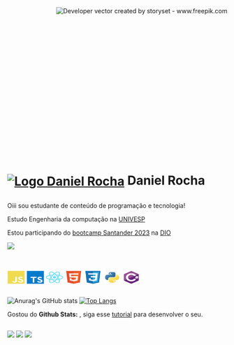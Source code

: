 <img align="right" alt="Developer vector created by storyset - www.freepik.com" height="380" src="https://www.penapolis.sp.gov.br/fotos/162375f5794662639d5eda7fbf16a36b.jpg">

<h1>
    <a href="https://daniel-srocha.github.io/">
     <img align="center" alt="Logo Daniel Rocha" width="36px" src="https://user-images.githubusercontent.com/97471199/230773934-2eeb538d-d992-4199-872e-117c1c635d81.png"></a>
    <span>Daniel Rocha</span>
</h1>

##

Oiii sou estudante de conteúdo de programação e tecnologia!

Estudo Engenharia da computação na [UNIVESP](https://univesp.br/)

Estou participando do [bootcamp Santander 2023](https://app.becas-santander.com/pt-BR/program/bolsas-santander-santander-bootcamp-2023) na [DIO](https://www.dio.me/)

<a href="https://web.dio.me/users/2109937?tab=skills" target="_blank"><img src="https://img.shields.io/badge/Meu%20Perfil%20DIO-8A2BE2" target="_blank"></a>

<!--
[![Preview](https://img.shields.io/badge/Portfolio-000?style=for-the-badge&logo=github&logoColor=FF00F6)](https://daniel-srocha.github.io/)
[![GitHub Page](https://img.shields.io/badge/daniel-srocha.github.io-67136f?style=for-the-badge)](https://daniel-srocha.github.io/)
-->

##

<div style="display: inline_block"><br>
  <img align="center" alt="Rafa-Js" height="30" width="40" src="https://raw.githubusercontent.com/devicons/devicon/master/icons/javascript/javascript-plain.svg">
  <img align="center" alt="Rafa-Ts" height="30" width="40" src="https://raw.githubusercontent.com/devicons/devicon/master/icons/typescript/typescript-plain.svg">
  <img align="center" alt="Rafa-React" height="30" width="40" src="https://raw.githubusercontent.com/devicons/devicon/master/icons/react/react-original.svg">
  <img align="center" alt="Rafa-HTML" height="30" width="40" src="https://raw.githubusercontent.com/devicons/devicon/master/icons/html5/html5-original.svg">
  <img align="center" alt="Rafa-CSS" height="30" width="40" src="https://raw.githubusercontent.com/devicons/devicon/master/icons/css3/css3-original.svg">
  <img align="center" alt="Rafa-Python" height="30" width="40" src="https://raw.githubusercontent.com/devicons/devicon/master/icons/python/python-original.svg">
  <img align="center" alt="Rafa-Csharp" height="30" width="40" src="https://raw.githubusercontent.com/devicons/devicon/master/icons/csharp/csharp-original.svg">
</div>
  
  ##

  
  ![Anurag's GitHub stats](https://github-readme-stats.vercel.app/api?username=daniel-srocha&count_private=true&show_icons=true&theme=radical)
  [![Top Langs](https://github-readme-stats.vercel.app/api/top-langs/?username=daniel-srocha&layout=compact&show_icons=true&theme=radical)](https://github.com/anuraghazra/github-readme-stats)
  
  Gostou do **Github Stats:** , siga esse [tutorial](https://github.com/anuraghazra/github-readme-stats/blob/master/readme.md#deploy-on-your-own-vercel-instance) para desenvolver o seu.
  ##
  
 
<div> 
  <a href="https://www.instagram.com/danielsrocha88/" target="_blank"><img src="https://img.shields.io/badge/-Instagram-%23E4405F?style=for-the-badge&logo=instagram&logoColor=white" target="_blank"></a>
  <a href = "mailto:dsr.danielsrocha@gmail.com"><img src="https://img.shields.io/badge/-Gmail-%23333?style=for-the-badge&logo=gmail&logoColor=white" target="_blank"></a>
  <a href="https://www.linkedin.com/in/daniel-rocha-42031175/" target="_blank"><img src="https://img.shields.io/badge/-LinkedIn-%230077B5?style=for-the-badge&logo=linkedin&logoColor=white" target="_blank"></a> 
  
  
</div>
